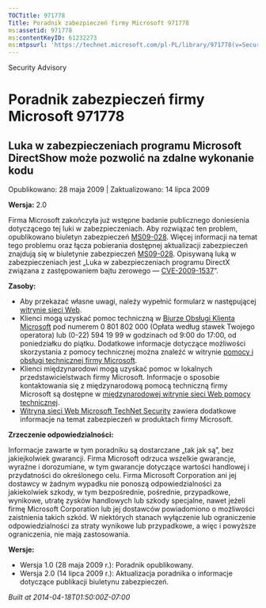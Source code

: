 ```yaml
---
TOCTitle: 971778
Title: Poradnik zabezpieczeń firmy Microsoft 971778
ms:assetid: 971778
ms:contentKeyID: 61232273
ms:mtpsurl: 'https://technet.microsoft.com/pl-PL/library/971778(v=Security.10)'
---
```


Security Advisory

Poradnik zabezpieczeń firmy Microsoft 971778
============================================

Luka w zabezpieczeniach programu Microsoft DirectShow może pozwolić na zdalne wykonanie kodu
--------------------------------------------------------------------------------------------

Opublikowano: 28 maja 2009 | Zaktualizowano: 14 lipca 2009

**Wersja:** 2.0

Firma Microsoft zakończyła już wstępne badanie publicznego doniesienia dotyczącego tej luki w zabezpieczeniach. Aby rozwiązać ten problem, opublikowano biuletyn zabezpieczeń [MS09-028](http://go.microsoft.com/fwlink/?linkid=152887). Więcej informacji na temat tego problemu oraz łącza pobierania dostępnej aktualizacji zabezpieczeń znajdują się w biuletynie zabezpieczeń [MS09-028](http://go.microsoft.com/fwlink/?linkid=152887). Opisywaną luką w zabezpieczeniach jest „Luka w zabezpieczeniach programu DirectX związana z zastępowaniem bajtu zerowego — [CVE-2009-1537](http://www.cve.mitre.org/cgi-bin/cvename.cgi?name=cve-2009-1537)”.

**Zasoby:**

-   Aby przekazać własne uwagi, należy wypełnić formularz w następującej [witrynie sieci Web](https://support.microsoft.com/common/survey.aspx?scid=sw;en;1257&amp;showpage=1&amp;ws=technet&amp;sd=tech).
-   Klienci mogą uzyskać pomoc techniczną w [Biurze Obsługi Klienta Microsoft](http://go.microsoft.com/fwlink/?linkid=21131) pod numerem 0 801 802 000 (Opłata według stawek Twojego operatora) lub (0-22) 594 19 99 w godzinach od 9:00 do 17:00, od poniedziałku do piątku. Dodatkowe informacje dotyczące możliwości skorzystania z pomocy technicznej można znaleźć w witrynie [pomocy i obsługi technicznej firmy Microsoft](http://support.microsoft.com/?ln=pl).
-   Klienci międzynarodowi mogą uzyskać pomoc w lokalnych przedstawicielstwach firmy Microsoft. Informacje o sposobie kontaktowania się z międzynarodową pomocą techniczną firmy Microsoft są dostępne w [międzynarodowej witrynie sieci Web pomocy technicznej](http://go.microsoft.com/fwlink/?linkid=21155).
-   [Witryna sieci Web Microsoft TechNet Security](http://go.microsoft.com/fwlink/?linkid=21132) zawiera dodatkowe informacje na temat zabezpieczeń w produktach firmy Microsoft.

**Zrzeczenie odpowiedzialności:**

Informacje zawarte w tym poradniku są dostarczane „tak jak są”, bez jakiejkolwiek gwarancji. Firma Microsoft odrzuca wszelkie gwarancje, wyraźne i dorozumiane, w tym gwarancje dotyczące wartości handlowej i przydatności do określonego celu. Firma Microsoft Corporation ani jej dostawcy w żadnym wypadku nie ponoszą odpowiedzialności za jakiekolwiek szkody, w tym bezpośrednie, pośrednie, przypadkowe, wynikowe, utratę zysków handlowych lub szkody specjalne, nawet jeżeli firmę Microsoft Corporation lub jej dostawców powiadomiono o możliwości zaistnienia takich szkód. W niektórych stanach wyłączenie lub ograniczenie odpowiedzialności za straty wynikowe lub przypadkowe, a więc i powyższe ograniczenia, nie mają zastosowania.

**Wersje:**

-   Wersja 1.0 (28 maja 2009 r.): Poradnik opublikowany.
-   Wersja 2.0 (14 lipca 2009 r.): Aktualizacja poradnika o informacje dotyczące publikacji biuletynu zabezpieczeń.

*Built at 2014-04-18T01:50:00Z-07:00*
